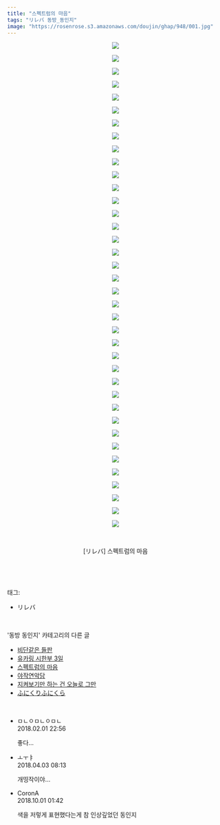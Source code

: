 ```yaml
---
title: "스펙트럼의 마음"
tags: "リレバ 동방_동인지"
image: "https://rosenrose.s3.amazonaws.com/doujin/ghap/948/001.jpg"
---
```

<div class="article">
<p style="text-align: center; clear: none; float: none;"><img src="{{ site.imgserver1 }}/ghap/948/001.jpg"/></p>
<p style="text-align: center; clear: none; float: none;"><img src="{{ site.imgserver1 }}/ghap/948/002.jpg"/></p>
<p style="text-align: center; clear: none; float: none;"><img src="{{ site.imgserver1 }}/ghap/948/003.jpg"/></p>
<p style="text-align: center; clear: none; float: none;"><img src="{{ site.imgserver1 }}/ghap/948/004.jpg"/></p>
<p style="text-align: center; clear: none; float: none;"><img src="{{ site.imgserver1 }}/ghap/948/005.jpg"/></p>
<p style="text-align: center; clear: none; float: none;"><img src="{{ site.imgserver1 }}/ghap/948/006.jpg"/></p>
<p style="text-align: center; clear: none; float: none;"><img src="{{ site.imgserver1 }}/ghap/948/007.jpg"/></p>
<p style="text-align: center; clear: none; float: none;"><img src="{{ site.imgserver1 }}/ghap/948/008.jpg"/></p>
<p style="text-align: center; clear: none; float: none;"><img src="{{ site.imgserver1 }}/ghap/948/009.jpg"/></p>
<p style="text-align: center; clear: none; float: none;"><img src="{{ site.imgserver1 }}/ghap/948/010.jpg"/></p>
<p style="text-align: center; clear: none; float: none;"><img src="{{ site.imgserver1 }}/ghap/948/011.jpg"/></p>
<p style="text-align: center; clear: none; float: none;"><img src="{{ site.imgserver1 }}/ghap/948/012.jpg"/></p>
<p style="text-align: center; clear: none; float: none;"><img src="{{ site.imgserver1 }}/ghap/948/013.jpg"/></p>
<p style="text-align: center; clear: none; float: none;"><img src="{{ site.imgserver1 }}/ghap/948/014.jpg"/></p>
<p style="text-align: center; clear: none; float: none;"><img src="{{ site.imgserver1 }}/ghap/948/015.jpg"/></p>
<p style="text-align: center; clear: none; float: none;"><img src="{{ site.imgserver1 }}/ghap/948/016.jpg"/></p>
<p style="text-align: center; clear: none; float: none;"><img src="{{ site.imgserver1 }}/ghap/948/017.jpg"/></p>
<p style="text-align: center; clear: none; float: none;"><img src="{{ site.imgserver1 }}/ghap/948/018.jpg"/></p>
<p style="text-align: center; clear: none; float: none;"><img src="{{ site.imgserver1 }}/ghap/948/019.jpg"/></p>
<p style="text-align: center; clear: none; float: none;"><img src="{{ site.imgserver1 }}/ghap/948/020.jpg"/></p>
<p style="text-align: center; clear: none; float: none;"><img src="{{ site.imgserver1 }}/ghap/948/021.jpg"/></p>
<p style="text-align: center; clear: none; float: none;"><img src="{{ site.imgserver1 }}/ghap/948/022.jpg"/></p>
<p style="text-align: center; clear: none; float: none;"><img src="{{ site.imgserver1 }}/ghap/948/023.jpg"/></p>
<p style="text-align: center; clear: none; float: none;"><img src="{{ site.imgserver1 }}/ghap/948/024.jpg"/></p>
<p style="text-align: center; clear: none; float: none;"><img src="{{ site.imgserver1 }}/ghap/948/025.jpg"/></p>
<p style="text-align: center; clear: none; float: none;"><img src="{{ site.imgserver1 }}/ghap/948/026.jpg"/></p>
<p style="text-align: center; clear: none; float: none;"><img src="{{ site.imgserver1 }}/ghap/948/027.jpg"/></p>
<p style="text-align: center; clear: none; float: none;"><img src="{{ site.imgserver1 }}/ghap/948/028.jpg"/></p>
<p style="text-align: center; clear: none; float: none;"><img src="{{ site.imgserver1 }}/ghap/948/029.jpg"/></p>
<p style="text-align: center; clear: none; float: none;"><img src="{{ site.imgserver1 }}/ghap/948/030.jpg"/></p>
<p style="text-align: center; clear: none; float: none;"><img src="{{ site.imgserver1 }}/ghap/948/031.jpg"/></p>
<p style="text-align: center; clear: none; float: none;"><img src="{{ site.imgserver1 }}/ghap/948/032.jpg"/></p>
<p style="text-align: center; clear: none; float: none;"><img src="{{ site.imgserver1 }}/ghap/948/033.jpg"/></p>
<p style="text-align: center; clear: none; float: none;"><img src="{{ site.imgserver1 }}/ghap/948/034.jpg"/></p>
<p style="text-align: center; clear: none; float: none;"><img src="{{ site.imgserver1 }}/ghap/948/035.jpg"/></p>
<p style="text-align: center; clear: none; float: none;"><img src="{{ site.imgserver1 }}/ghap/948/036.jpg"/></p>
<p style="text-align: center; clear: none; float: none;"><img src="{{ site.imgserver1 }}/ghap/948/037.jpg"/></p>
<p style="text-align: center; clear: none; float: none;"><img src="{{ site.imgserver1 }}/ghap/948/038.jpg"/></p>
<p style="text-align: center; clear: none; float: none;"><br/></p>
<p style="text-align: center; clear: none; float: none;">[リレバ] 스펙트럼의 마음</p>
<p><br/></p>
</div><br/>
<div class="tagTrail">
<p>태그: </p>
<ul>
<li>リレバ</li>
</ul>
</div><br/>
<div class="another">
<p>'동방 동인지' 카테고리의 다른 글</p>
<ul>
<li><a href="/ghap_950">비단같은 들판</a></li>
<li><a href="/ghap_949">유카링 시한부 3일</a></li>
<li><a href="/ghap_948">스펙트럼의 마음</a></li>
<li><a href="/ghap_947">야작연악담</a></li>
<li><a href="/ghap_945">지켜보기만 하는 건 오늘로 그만</a></li>
<li><a href="/ghap_944">ふにくりふにくら</a></li>
</ul>
</div><br/>
<div class="cb_module cb_fluid">
<div class="cb_wrt cb_profile">
<div class="comment">
<ul>
<li class="cb_thumb_off" id="comment15189570">
<div class="cb_comment_area">
<div class="cb_info_area">
<div class="cb_section">
<span class="cb_nick_name">ㅁㄴㅇㅁㄴㅇㅁㄴ</span>
</div>
<div class="cb_section">
<span class="cb_date">2018.02.01 22:56 </span>
</div>
</div>
<div class="cb_dsc_comment">
<p class="cb_dsc">
											좋다...
										</p>
</div>
</div></li>
<li class="cb_thumb_off" id="comment15232273">
<div class="cb_comment_area">
<div class="cb_info_area">
<div class="cb_section">
<span class="cb_nick_name">ㅗㅜㅑ</span>
</div>
<div class="cb_section">
<span class="cb_date">2018.04.03 08:13 </span>
</div>
</div>
<div class="cb_dsc_comment">
<p class="cb_dsc">
											개띵작이야...
										</p>
</div>
</div></li>
<li class="cb_thumb_off" id="comment15342525">
<div class="cb_comment_area">
<div class="cb_info_area">
<div class="cb_section">
<span class="cb_nick_name">CoronA</span>
</div>
<div class="cb_section">
<span class="cb_date">2018.10.01 01:42 </span>
</div>
</div>
<div class="cb_dsc_comment">
<p class="cb_dsc">
											색을 저렇게 표현했다는게 참 인상깊었던 동인지
										</p>
</div>
</div></li>
</ul>
</div>
</div><!-- commentList close -->
</div><br/>

